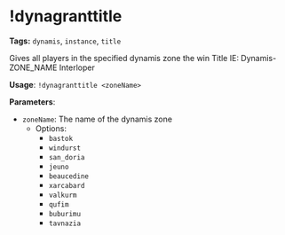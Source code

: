 # !dynagranttitle

**Tags:** `dynamis`, `instance`, `title`

Gives all players in the specified dynamis zone the win Title
IE: Dynamis-ZONE_NAME Interloper

**Usage**: `!dynagranttitle <zoneName>`

**Parameters**:
- `zoneName`: The name of the dynamis zone
  - Options:
    - `bastok`
    - `windurst`
    - `san_doria`
    - `jeuno`
    - `beaucedine`
    - `xarcabard`
    - `valkurm`
    - `qufim`
    - `buburimu`
    - `tavnazia`
    